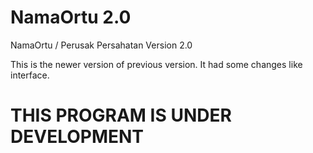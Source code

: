 # NamaOrtu 2.0
NamaOrtu / Perusak Persahatan Version 2.0

This is the newer version of previous version.
It had some changes like interface.

# THIS PROGRAM IS UNDER DEVELOPMENT
